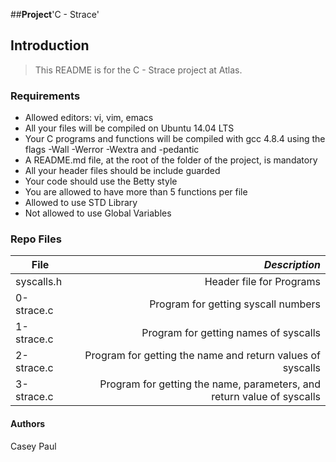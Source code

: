 ##**Project**'C - Strace'

## Introduction
> This README is for the C - Strace project at Atlas.

### Requirements
- Allowed editors: vi, vim, emacs
- All your files will be compiled on Ubuntu 14.04 LTS
- Your C programs and functions will be compiled with gcc 4.8.4 using the flags -Wall -Werror -Wextra and -pedantic
- A README.md file, at the root of the folder of the project, is mandatory
- All your header files should be include guarded
- Your code should use the Betty style
- You are allowed to have more than 5 functions per file
- Allowed to use STD Library
- Not allowed to use Global Variables

### Repo Files
| **File** | *__Description__* |
|----------|----------------:|
|syscalls.h| Header file for Programs|
|0-strace.c| Program for getting syscall numbers|
|1-strace.c| Program for getting names of syscalls|
|2-strace.c| Program for getting the name and return values of syscalls|
|3-strace.c| Program for getting the name, parameters, and return value of syscalls|

#### Authors
Casey Paul
